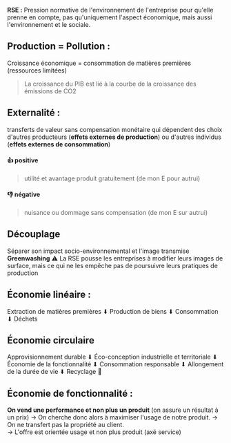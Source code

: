 **RSE :** Pression normative de l'environnement de l'entreprise pour qu'elle prenne en compte, pas qu'uniquement l'aspect économique, mais aussi l'environnement et le sociale.

Production = Pollution :
----------------------------------------------------
Croissance économique = consommation de matières premières (ressources limitées)
> La croissance du PIB est lié à la courbe de la croissance des émissions de CO2

Externalité :
--------------------
transferts de valeur sans compensation monétaire qui dépendent des choix d'autres producteurs (**effets externes de production**) ou d'autres individus (**effets externes de consommation**)

#### 👍 positive
> utilité et avantage produit gratuitement (de mon E pour autrui)
#### 👎 négative
> nuisance ou dommage sans compensation (de mon E sur autrui)

Découplage
---------------------
Séparer son impact socio-environnemental et l'image transmise
**Greenwashing**
⚠ La RSE pousse les entreprises à modifier leurs images de surface, mais ce qui ne les empêche pas de poursuivre leurs pratiques de production

Économie linéaire :
---------------------------------
Extraction de matières premières
⬇
Production de biens
⬇
Consommation
⬇
Déchets

Économie circulaire
----------------------------------
Approvisionnement durable
⬇
Éco-conception industrielle et territoriale
⬇
Économie de la fonctionnalité
⬇
Consommation responsable
⬇
Allongement de la durée de vie
⬇
Recyclage
🔄
  
Économie de fonctionnalité :
--------------------------------------------------
**On vend une performance et non plus un produit** (on assure un résultat à un prix)
→ On cherche donc alors à maximiser l'usage de notre produit.
→ On ne transfert pas la propriété au client.  
→ L'offre est orientée usage et non plus produit (axé service)
